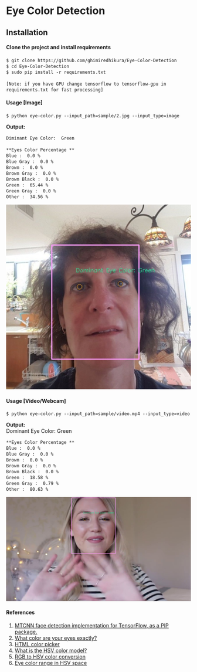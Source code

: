 # Eye Color Detection

## Installation 
#### Clone the project and install requirements
    $ git clone https://github.com/ghimiredhikura/Eye-Color-Detection
    $ cd Eye-Color-Detection
    $ sudo pip install -r requirements.txt

    [Note: if you have GPU change tensorflow to tensorflow-gpu in requirements.txt for fast processing]

#### Usage [Image]
    $ python eye-color.py --input_path=sample/2.jpg --input_type=image

**Output:**  

    Diminant Eye Color:  Green

    **Eyes Color Percentage **
    Blue :  0.0 %
    Blue Gray :  0.0 %
    Brown :  0.0 %
    Brown Gray :  0.0 %
    Brown Black :  0.0 %
    Green :  65.44 %
    Green Gray :  0.0 %
    Other :  34.56 %

<p align="left"><img src="sample/result.jpg" width="640"\></p>

#### Usage [Video/Webcam]
    $ python eye-color.py --input_path=sample/video.mp4 --input_type=video

**Output:**  
    Dominant Eye Color:  Green

    **Eyes Color Percentage **
    Blue :  0.0 %
    Blue Gray :  0.0 %
    Brown :  0.0 %
    Brown Gray :  0.0 %
    Brown Black :  0.0 %
    Green :  18.58 %
    Green Gray :  0.79 %
    Other :  80.63 %

<p align="left"><img src="sample/result_video.jpg" width="640"\></p>

#### References
1. [MTCNN face detection implementation for TensorFlow, as a PIP package.](https://github.com/ipazc/mtcnn)
1. [What color are your eyes exactly?](https://www.edow.com/general-eye-care/eyecolor/)
2. [HTML color picker](https://www.w3schools.com/colors/colors_picker.asp?colorhex=ffff00)
3. [What is the HSV color model?](https://www.lifewire.com/what-is-hsv-in-design-1078068)
4. [RGB to HSV color conversion](https://www.rapidtables.com/convert/color/rgb-to-hsv.html)
5. [Eye color range in HSV space](https://github.com/jeffreyolchovy/whatismyeyecolor/blob/master/library/src/main/scala/com/whatismyeyecolor/ColorRange.scala)